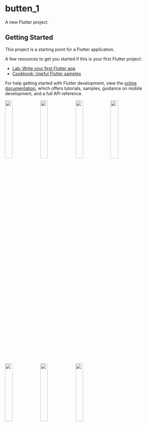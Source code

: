 # butten_1

A new Flutter project.

## Getting Started

This project is a starting point for a Flutter application.

A few resources to get you started if this is your first Flutter project:

- [Lab: Write your first Flutter app](https://docs.flutter.dev/get-started/codelab)
- [Cookbook: Useful Flutter samples](https://docs.flutter.dev/cookbook)

For help getting started with Flutter development, view the
[online documentation](https://docs.flutter.dev/), which offers tutorials,
samples, guidance on mobile development, and a full API reference.

<p>
<img src= "https://github.com/Meshva30/butten_1/assets/136339359/5a0699e3-dbe0-4e98-8ff9-d2ff04924182"width=22% heigh=35%>
  <img src= "https://github.com/Meshva30/butten_1/assets/136339359/607e483c-4bb1-47f8-9460-b7ad4e109e17"width=22% heigh=35%>
    <img src= "https://github.com/Meshva30/butten_1/assets/136339359/a30cf374-be5f-4899-8b45-642020e75b9e"width=22% heigh=35%>
  <img src= "https://github.com/Meshva30/butten_1/assets/136339359/63864f65-e2f7-412f-963c-af56e173cd92"width=22% heigh=35%>
    <img src= "https://github.com/Meshva30/butten_1/assets/136339359/2c5534a4-2842-4247-bdd6-990a1d2aea6e"width=22% heigh=35%>
      <img src= "https://github.com/Meshva30/butten_1/assets/136339359/1166f495-d875-4fad-8e1b-713d4b4909d8"width=22% heigh=35%>
            <img src= "https://github.com/Meshva30/butten_1/assets/136339359/82bcfa3c-2d5b-4031-a44e-4b146f3d66f1"width=22% heigh=35%>

  </p>

